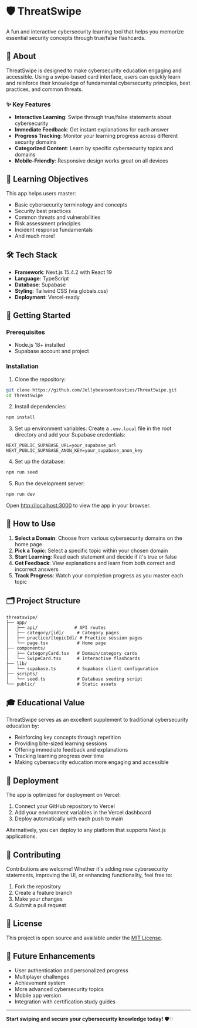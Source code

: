 # 🛡️ ThreatSwipe

A fun and interactive cybersecurity learning tool that helps you memorize essential security concepts through true/false flashcards.

## 📖 About

ThreatSwipe is designed to make cybersecurity education engaging and accessible. Using a swipe-based card interface, users can quickly learn and reinforce their knowledge of fundamental cybersecurity principles, best practices, and common threats.

### ✨ Key Features

- **Interactive Learning**: Swipe through true/false statements about cybersecurity
- **Immediate Feedback**: Get instant explanations for each answer
- **Progress Tracking**: Monitor your learning progress across different security domains
- **Categorized Content**: Learn by specific cybersecurity topics and domains
- **Mobile-Friendly**: Responsive design works great on all devices

## 🎯 Learning Objectives

This app helps users master:
- Basic cybersecurity terminology and concepts
- Security best practices
- Common threats and vulnerabilities
- Risk assessment principles
- Incident response fundamentals
- And much more!

## 🛠️ Tech Stack

- **Framework**: Next.js 15.4.2 with React 19
- **Language**: TypeScript
- **Database**: Supabase
- **Styling**: Tailwind CSS (via globals.css)
- **Deployment**: Vercel-ready

## 🚀 Getting Started

### Prerequisites

- Node.js 18+ installed
- Supabase account and project

### Installation

1. Clone the repository:
```bash
git clone https://github.com/Jellybeansontoasties/ThreatSwipe.git
cd ThreatSwipe
```

2. Install dependencies:
```bash
npm install
```

3. Set up environment variables:
Create a `.env.local` file in the root directory and add your Supabase credentials:
```env
NEXT_PUBLIC_SUPABASE_URL=your_supabase_url
NEXT_PUBLIC_SUPABASE_ANON_KEY=your_supabase_anon_key
```

4. Set up the database:
```bash
npm run seed
```

5. Run the development server:
```bash
npm run dev
```

Open [http://localhost:3000](http://localhost:3000) to view the app in your browser.

## 📱 How to Use

1. **Select a Domain**: Choose from various cybersecurity domains on the home page
2. **Pick a Topic**: Select a specific topic within your chosen domain
3. **Start Learning**: Read each statement and decide if it's true or false
4. **Get Feedback**: View explanations and learn from both correct and incorrect answers
5. **Track Progress**: Watch your completion progress as you master each topic

## 🗂️ Project Structure

```
threatswipe/
├── app/
│   ├── api/              # API routes
│   ├── category/[id]/     # Category pages
│   ├── practice/[topicId]/ # Practice session pages
│   └── page.tsx           # Home page
├── components/
│   ├── CategoryCard.tsx   # Domain/category cards
│   └── SwipeCard.tsx      # Interactive flashcards
├── lib/
│   └── supabase.ts        # Supabase client configuration
├── scripts/
│   └── seed.ts            # Database seeding script
└── public/                # Static assets
```

## 🎓 Educational Value

ThreatSwipe serves as an excellent supplement to traditional cybersecurity education by:
- Reinforcing key concepts through repetition
- Providing bite-sized learning sessions
- Offering immediate feedback and explanations
- Tracking learning progress over time
- Making cybersecurity education more engaging and accessible

## 🚀 Deployment

The app is optimized for deployment on Vercel:

1. Connect your GitHub repository to Vercel
2. Add your environment variables in the Vercel dashboard
3. Deploy automatically with each push to main

Alternatively, you can deploy to any platform that supports Next.js applications.

## 🤝 Contributing

Contributions are welcome! Whether it's adding new cybersecurity statements, improving the UI, or enhancing functionality, feel free to:

1. Fork the repository
2. Create a feature branch
3. Make your changes
4. Submit a pull request

## 📝 License

This project is open source and available under the [MIT License](LICENSE).

## 🎯 Future Enhancements

- User authentication and personalized progress
- Multiplayer challenges
- Achievement system
- More advanced cybersecurity topics
- Mobile app version
- Integration with certification study guides

---

**Start swiping and secure your cybersecurity knowledge today!** 🛡️✨
